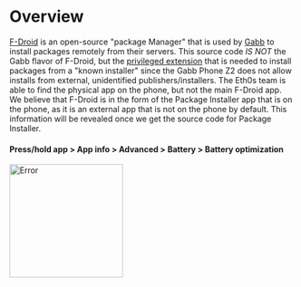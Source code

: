 # Overview
[F-Droid](https://f-droid.org/en/) is an open-source "package Manager" that is used by [Gabb](https://gabb.com/) to install packages remotely from their servers.
This source code *IS NOT* the Gabb flavor of F-Droid, but the [privileged extension](https://f-droid.org/en/packages/org.fdroid.fdroid.privileged/) that is needed to install packages
from a "known installer" since the Gabb Phone Z2 does not allow installs from external, unidentified
publishers/installers. The Eth0s team is able to find the physical app on the phone, but not the main F-Droid app. 
We believe that F-Droid is in the form of the Package Installer app that is on the phone, as it is an external app 
that is not on the phone by default. This information will be revealed once we get the source code for Package Installer.

#### Press/hold app > App info > Advanced > Battery > Battery optimization
<img src="https://github.com/Kasherpete/Gabb-Apps-Source/tree/main/images/1" alt="Error" width="200"/>